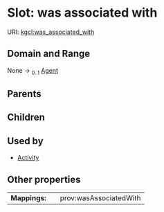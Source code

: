 
# Slot: was associated with




URI: [kgcl:was_associated_with](http://w3id.org/kgcl_schema/was_associated_with)


## Domain and Range

None &#8594;  <sub>0..1</sub> [Agent](Agent.md)

## Parents


## Children


## Used by

 * [Activity](Activity.md)

## Other properties

|  |  |  |
| --- | --- | --- |
| **Mappings:** | | prov:wasAssociatedWith |


